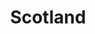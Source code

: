 ---
title: Scotland
linktitle: Scotland
description: Sorry for putting all of Scotland into one gallery, but so far I've only been there once. It was in 2003, on a sailing trip from Amsterdam to Edinburgh. We also visited Eyemouth (and some English cities) and took a bus trip to the Highlands. At that time I used a film camera and I only have low quality scans.

---